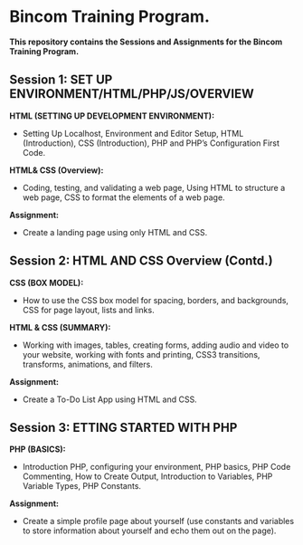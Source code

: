 # Bincom Training Program.
**This repository contains the Sessions and Assignments for the Bincom Training Program.**

## Session 1: SET UP ENVIRONMENT/HTML/PHP/JS/OVERVIEW
**HTML (SETTING UP DEVELOPMENT ENVIRONMENT):**
- Setting Up Localhost, Environment and Editor Setup, HTML (Introduction), CSS (Introduction), PHP and PHP’s Configuration First Code.

**HTML& CSS (Overview):**
- Coding, testing, and validating a web page, Using HTML to structure a web page, CSS to format the elements of a web page.

**Assignment:**
- Create a landing page using only HTML and CSS.


## Session 2: HTML AND CSS Overview (Contd.)
**CSS (BOX MODEL):**
- How to use the CSS box model for spacing, borders, and backgrounds, CSS for page layout, lists and links.

**HTML & CSS (SUMMARY):**
- Working with images, tables, creating forms, adding audio and video to your website, working with fonts and printing, CSS3 transitions, transforms, animations, and filters.

**Assignment:**
- Create a To-Do List App using HTML and CSS.


## Session 3: ETTING STARTED WITH PHP 
**PHP (BASICS):**
- Introduction PHP, configuring your environment, PHP basics, PHP Code Commenting, How to Create Output, Introduction to Variables, PHP Variable Types, PHP Constants.

**Assignment:**
- Create a simple profile page about yourself (use constants and variables to store information about yourself and echo them out on the page).


